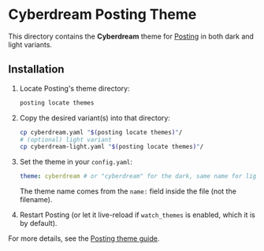 # Cyberdream Posting Theme

This directory contains the **Cyberdream** theme for [Posting](https://posting.sh) in both dark and light variants.

## Installation

1. Locate Posting's theme directory:
   ```sh
   posting locate themes
   ```
2. Copy the desired variant(s) into that directory:
   ```sh
   cp cyberdream.yaml "$(posting locate themes)"/
   # (optional) light variant
   cp cyberdream-light.yaml "$(posting locate themes)"/
   ```
3. Set the theme in your `config.yaml`:

   ```yaml
   theme: cyberdream # or "cyberdream" for the dark, same name for light
   ```

   The theme name comes from the `name:` field inside the file (not the filename).

4. Restart Posting (or let it live-reload if `watch_themes` is enabled, which it is by default).

For more details, see the [Posting theme guide](https://posting.sh/guide/themes/).
